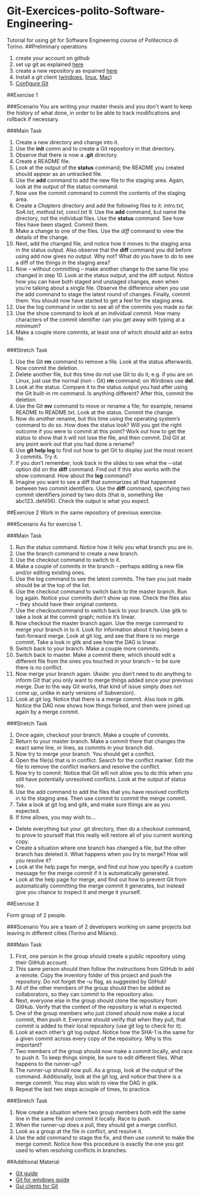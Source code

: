 # Git-Exercices-polito-Software-Engineering-
Tutorial for using git for Software Engineering course of Politecnico di Torino.
##Preliminary operations
1. create your account on github
2. set up git as explained [here](https://help.github.com/articles/set-up-git/)
3. create a new repository as expained [here](https://help.github.com/articles/create-a-repo/)
4. Install a git client ([windows](http://git-scm.com/book/en/v2/Getting-Started-Installing-Git#Installing-on-Windows), [linux](http://git-scm.com/book/en/v2/Getting-Started-Installing-Git#Installing-on-Linux), [Mac](http://git-scm.com/book/en/v2/Getting-Started-Installing-Git#Installing-on-Mac))
5. [Configure Git](http://git-scm.com/book/en/v2/Getting-Started-First-Time-Git-Setup)

##Exercise 1

###Scenario
You are writing your master thesis and you don't want to keep the history of what done, in order to be able to track modifications and rollback if necessary.

###Main Task
1. Create a new directory and change into it.
2. Use the **init** comm and to create a Git repository in that directory.
3. Observe that there is now a **.git** directory.
4. Create a README file.
5. Look at the output of the **status** command; the README you created should appear as an untracked file.
6. Use the **add** command to add the new file to the staging area. Again, look at the output of the status command.
7. Now use the commit command to commit the contents of the staging area.
8. Create a _Chapters_ directory and add the following files to it: _intro.txt, SoA.txt, method.txt, concl.txt_ 9. Use the **add** command, but name the directory, not the individual files. Use the **status** command. See how files have been staged. Commit them.
10. Make a change to one of the files. Use the *diff* command to view the details of the change.
11. Next, add the changed file, and notice how it moves to the staging area in the status output. Also observe that the **diff** command you did before using add now gives no output. Why not? What do you have to do to see a diff of the things in the staging area?
12. Now – without committing – make another change to the same file you changed in step 10. Look at the status output, and the diff output. Notice how you can have both staged and unstaged changes, even when you’re talking about a single file. Observe the difference when you use the add command to stage the latest round of changes. Finally, commit them. You should now have started to get a  feel for the staging area.
13. Use the log command in order to see all of the commits you made so far.
14. Use the show command to look at an individual commit. How many characters of the commit identifier can you get away with typing at a minimum?
15. Make a couple more commits, at least one of which should add an extra file.

###Stretch Task
1. Use the Git **rm** command to remove a file. Look at the status afterwards. Now commit the deletion.
2. Delete another file, but this time do not use Git to do it; e.g. if you are on Linux, just use the 
normal (non - Git) **rm** command; on Windows use **del**.
3. Look at the status. Compare it to the status output you had after using the Git built-in rm command. Is anything different? After this, commit the deletion.
4. Use the Git **mv** command to move or rename a file; for example, rename README to README.txt. Look at the status. Commit the change.
5. Now do another rename, but this time using the operating system’s command to do so. How does the status look? Will you get the right outcome if you were to commit at this point? Work out how to get the status
to show that it will not lose the file, and then commit. Did Git at any point work out that you had done a 
rename?
6. Use **git help log** to find out how to get Git to display just the most recent 3 commits. Try it.
7. If you don’t remember, look back in the slides to see what the --stat option did on the **diff** command. Find out if this also works with the show command. How about the **log** command?
8. Imagine you want to see a diff that summarizes all that happened between two commit identifiers. Use the 
**diff** command, specifying two commit identifiers joined by two dots (that is, something like abc123..def456). Check the output is what you expect.

##Exercise 2
Work in the same repository of previous exercise.

###Scenario
As for exercise 1.

###Main Task
1. Run the status command. Notice how it tells you what branch you are in.
2. Use the branch command to create a new branch.
3. Use the checkout command to switch to it.
4. Make a couple of commits in the branch – perhaps adding a new file and/or editing existing ones.
5. Use the log command to see the latest commits. The two you just made should be at the top of the list.
6. Use the checkout command to switch back to the master branch. Run log again. Notice your commits don’t show up now. Check the files also – they should have their original contents.
7. Use the checkoutcommand to switch back to your branch. Use gitk to take a look at the commit graph; notice 
it’s linear.
8. Now checkout the master branch again. Use the merge command to merge your branch in to it. Look for information about it having been a fast-forward merge. Look at git log, and see that there is no merge commit. Take a look in gitk and see how the DAG is linear.
9. Switch back to your branch. Make a couple more commits.
10. Switch back to master. Make a commit there, which should edit a different file from the ones you touched in your branch – to be sure there is no conflict.
11. Now merge your branch again. (Aside: you don’t need to do anything to inform Git that you only want to merge things added since your previous merge. Due to the way Git works, that kind of issue simply does not come up, unlike in early versions of Subversion).
12. Look at git log. Notice that there is a merge commit. Also look in gitk. Notice the DAG now shows how things forked, and then were joined up again by a merge commit.

###Stretch Task
1. Once again, checkout your branch. Make a couple of commits.
2. Return to your master branch. Make a commit there that changes the exact same line, or lines, as commits in your branch did.
3. Now try to merge your branch. You should get a conflict.
4. Open the file(s) that is in conflict. Search for the conflict marker. Edit the file to remove the conflict markers and resolve the conflict. 
5. Now try to commit. Notice that Git will not allow you to do this when you still have potentially unresolved conflicts. Look at the output of status too.
6. Use the add command to add the files that you have resolved conflicts in to the staging area. Then use commit to commit the merge commit.
7. Take a look at git log and gitk, and make sure things are as you expected.
8. If time allows, you may wish to...
  - Delete everything but your .git directory, then do a checkout command, to prove to yourself that this really will restore all of you current working copy.
  - Create a situation where one branch has changed a file, but the other branch has deleted it. What happens when you try to merge? How will you resolve it?
  - Look at the help page for merge, and find out how you specify a custom message for the merge commit if it is automatically generated.
  - Look at the help page for merge, and find out how to prevent Git from automatically committing the merge commit it generates, but instead give you chance to inspect it and merge it yourself.

##Exercise 3

Form group of 2 people.

###Scenario
You are a team of 2 developers working on same projects but leaving in different cities (Torino and Milano).

###Main Task
1. First, one person in the group should create a public repository using their GitHub account.
2. This same person should then follow the instructions from GitHub to add a remote. Copy the inventory folder of this project and push the repository. Do not forget the –u flag, as suggested by GitHub!
3. All of the other members of the group should then be added as collaborators, so they can commit to the repository also.
4. Next, everyone else in the group should clone the repository from GitHub. Verify that the context of the repository is what is expected.
5. One of the group members who just cloned should now make a local commit, then push it. Everyone should verify that when they pull, that commit is added to their local repository (use git log to check for it).
6. Look at each other’s git log output. Notice how the SHA-1 is the same for a given commit across every copy of the repository. Why is this important?
7. Two members of the group should now make a commit locally, and race to push it. To keep things simple, be sure to edit different files. What happens to the runner-up?
8. The runner-up should now pull. As a group, look at the output of the command. Additionally, look at the 
git log, and notice that there is a merge commit. You may also wish to view the DAG in gitk.
9. Repeat the last two steps acouple of times, to practice. 

###Stretch Task
1. Now create a situation where two group members both edit the same line in the same file and commit it locally. Race to push.
2. When the runner-up does a pull, they should get a merge conflict.
3. Look as a group at the file in conflict, and resolve it.
4. Use the add command to stage the fix, and then use commit to make the merge commit. Notice how this procedure is exactly the one you got used to when resolving conflicts in branches.

##Additional Material
- [Git guide](http://git-scm.com/doc)
- [Git for windows guide](https://windows.github.com/help.html)
- [Gui clients for Git](http://git-scm.com/downloads/guis)
